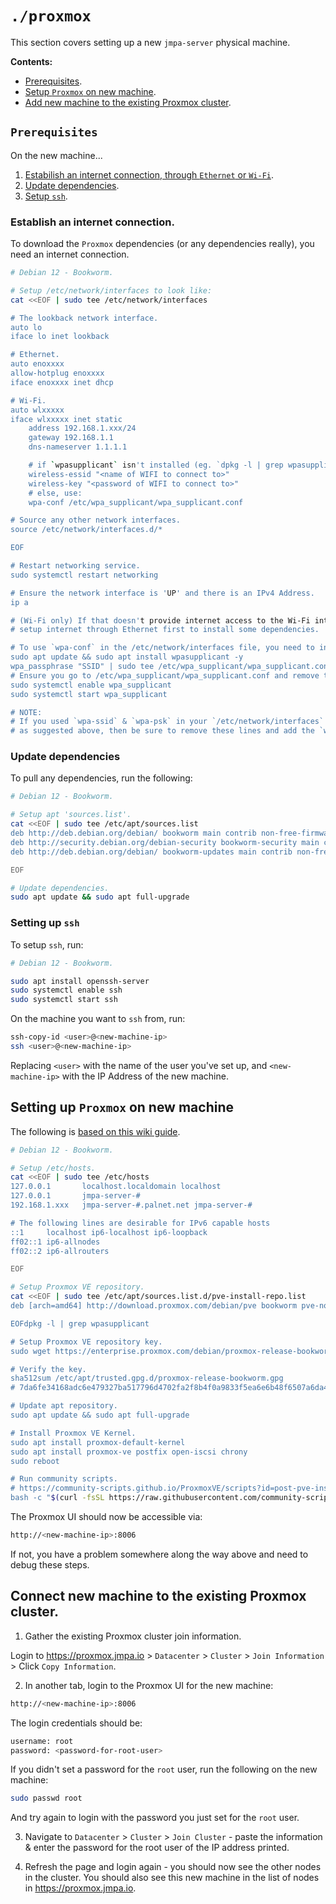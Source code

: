 
# `./proxmox`

This section covers setting up a new `jmpa-server` physical machine.

**Contents:**

* [Prerequisites](#prerequisites).
* [Setup `Proxmox` on new machine](#setting-up-proxmox-on-new-machine).
* [Add new machine to the existing Proxmox cluster](#add-new-machine-to-the-existing-proxmox-cluster).

## `Prerequisites`

On the new machine...

1. [Estabilish an internet connection, through `Ethernet` or `Wi-Fi`](#establish-an-internet-connection).
1. [Update dependencies](#update-dependencies).
1. [Setup `ssh`](#setting-up-ssh).

### Establish an internet connection.

To download the `Proxmox` dependencies (or any dependencies really), you need an internet connection.

```bash
# Debian 12 - Bookworm.

# Setup /etc/network/interfaces to look like:
cat <<EOF | sudo tee /etc/network/interfaces

# The lookback network interface.
auto lo
iface lo inet lookback

# Ethernet.
auto enoxxxx
allow-hotplug enoxxxx
iface enoxxxx inet dhcp

# Wi-Fi.
auto wlxxxxx
iface wlxxxxx inet static
    address 192.168.1.xxx/24
    gateway 192.168.1.1
    dns-nameserver 1.1.1.1

    # if `wpasupplicant` isn't installed (eg. `dpkg -l | grep wpasupplicant`), use:
    wireless-essid "<name of WIFI to connect to>"
    wireless-key "<password of WIFI to connect to>"
    # else, use:
    wpa-conf /etc/wpa_supplicant/wpa_supplicant.conf

# Source any other network interfaces.
source /etc/network/interfaces.d/*

EOF

# Restart networking service.
sudo systemctl restart networking

# Ensure the network interface is 'UP' and there is an IPv4 Address.
ip a

# (Wi-Fi only) If that doesn't provide internet access to the Wi-Fi interface, then you'll need to
# setup internet through Ethernet first to install some dependencies.

# To use `wpa-conf` in the /etc/network/interfaces file, you need to install:
sudo apt update && sudo apt install wpasupplicant -y
wpa_passphrase "SSID" | sudo tee /etc/wpa_supplicant/wpa_supplicant.conf
# Ensure you go to /etc/wpa_supplicant/wpa_supplicant.conf and remove the #psk field.
sudo systemctl enable wpa_supplicant
sudo systemctl start wpa_supplicant

# NOTE:
# If you used `wpa-ssid` & `wpa-psk` in your `/etc/network/interfaces` file,
# as suggested above, then be sure to remove these lines and add the `wpa-conf` line now.
```

### Update dependencies

To pull any dependencies, run the following:

```bash
# Debian 12 - Bookworm.

# Setup apt 'sources.list'.
cat <<EOF | sudo tee /etc/apt/sources.list
deb http://deb.debian.org/debian/ bookworm main contrib non-free-firmware
deb http://security.debian.org/debian-security bookworm-security main contrib non-free-firmware
deb http://deb.debian.org/debian/ bookworm-updates main contrib non-free-firmware

EOF

# Update dependencies.
sudo apt update && sudo apt full-upgrade
```

### Setting up `ssh`

To setup `ssh`, run:

```bash
# Debian 12 - Bookworm.

sudo apt install openssh-server
sudo systemctl enable ssh
sudo systemctl start ssh
```

On the machine you want to `ssh` from, run:

```bash
ssh-copy-id <user>@<new-machine-ip>
ssh <user>@<new-machine-ip>
```
Replacing `<user>` with the name of the user you've set up, and `<new-machine-ip>` with the IP Address of the new machine.

## Setting up `Proxmox` on new machine

The following is [based on this wiki guide](https://pve.proxmox.com/wiki/Install_Proxmox_VE_on_Debian_12_Bookworm).

```bash
# Debian 12 - Bookworm.

# Setup /etc/hosts.
cat <<EOF | sudo tee /etc/hosts
127.0.0.1       localhost.localdomain localhost
127.0.0.1       jmpa-server-#
192.168.1.xxx   jmpa-server-#.palnet.net jmpa-server-#

# The following lines are desirable for IPv6 capable hosts
::1     localhost ip6-localhost ip6-loopback
ff02::1 ip6-allnodes
ff02::2 ip6-allrouters

EOF

# Setup Proxmox VE repository.
cat <<EOF | sudo tee /etc/apt/sources.list.d/pve-install-repo.list
deb [arch=amd64] http://download.proxmox.com/debian/pve bookworm pve-no-subscription

EOFdpkg -l | grep wpasupplicant

# Setup Proxmox VE repository key.
sudo wget https://enterprise.proxmox.com/debian/proxmox-release-bookworm.gpg -O /etc/apt/trusted.gpg.d/proxmox-release-bookworm.gpg

# Verify the key.
sha512sum /etc/apt/trusted.gpg.d/proxmox-release-bookworm.gpg
# 7da6fe34168adc6e479327ba517796d4702fa2f8b4f0a9833f5ea6e6b48f6507a6da403a274fe201595edc86a84463d50383d07f64bdde2e3658108db7d6dc87 /etc/apt/trusted.gpg.d/proxmox-release-bookworm.gpg

# Update apt repository.
sudo apt update && sudo apt full-upgrade

# Install Proxmox VE Kernel.
sudo apt install proxmox-default-kernel
sudo apt install proxmox-ve postfix open-iscsi chrony
sudo reboot

# Run community scripts.
# https://community-scripts.github.io/ProxmoxVE/scripts?id=post-pve-install
bash -c "$(curl -fsSL https://raw.githubusercontent.com/community-scripts/ProxmoxVE/main/tools/pve/post-pve-install.sh)"
```

The Proxmox UI should now be accessible via:

```bash
http://<new-machine-ip>:8006
```
If not, you have a problem somewhere along the way above and need to debug these steps.

## Connect new machine to the existing Proxmox cluster.

1. Gather the existing Proxmox cluster join information.

Login to https://proxmox.jmpa.io > `Datacenter` > `Cluster` > `Join Information` > Click `Copy Information`.

2. In another tab, login to the Proxmox UI for the new machine:

```bash
http://<new-machine-ip>:8006
```

The login credentials should be:

```bash
username: root
password: <password-for-root-user>
```

If you didn't set a password for the `root` user, run the following on the new machine:

```bash
sudo passwd root
```

And try again to login with the password you just set for the `root` user.

3. Navigate to `Datacenter` > `Cluster` > `Join Cluster` - paste the information & enter the password for the root user of the IP address printed.

4. Refresh the page and login again - you should now see the other nodes in the cluster. You should also see this new machine in the list of nodes in https://proxmox.jmpa.io.

